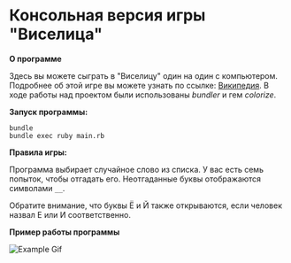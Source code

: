 # Консольная версия игры "Виселица"

**О программе**

Здесь вы можете сыграть в "Виселицу" один на один с компьютером.
Подробнее об этой игре вы можете узнать по ссылке: [Википедия](https://ru.wikipedia.org/wiki/%D0%92%D0%B8%D1%81%D0%B5%D0%BB%D0%B8%D1%86%D0%B0_(%D0%B8%D0%B3%D1%80%D0%B0)).
В ходе работы над проектом были использованы *bundler* и гем *colorize*.

**Запуск программы:** 

```
bundle
bundle exec ruby main.rb
```

**Правила игры:**

Программа выбирает случайное слово
из списка. У вас есть семь попыток, чтобы отгадать
его. Неотгаданные буквы отображаются символами ```__```.

Обратите внимание, что буквы Ё и Й также открываются, 
если человек назвал Е или И соответственно.

**Пример работы программы**

![Example Gif](https://media3.giphy.com/media/pkfgcf6cjiSoh6X9Yl/giphy.gif?cid=790b76118f7eaf8fd6c6103cb9855acd5516afd84642c485&rid=giphy.gif&ct=g)
